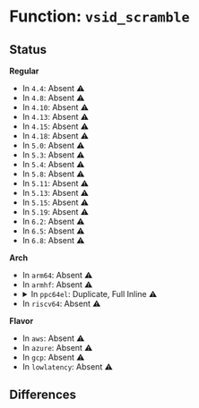 # Function: <code>vsid_scramble</code>

## Status
<b>Regular</b>
<ul>
<li>
In <code>4.4</code>: Absent ⚠️
</li>
<li>
In <code>4.8</code>: Absent ⚠️
</li>
<li>
In <code>4.10</code>: Absent ⚠️
</li>
<li>
In <code>4.13</code>: Absent ⚠️
</li>
<li>
In <code>4.15</code>: Absent ⚠️
</li>
<li>
In <code>4.18</code>: Absent ⚠️
</li>
<li>
In <code>5.0</code>: Absent ⚠️
</li>
<li>
In <code>5.3</code>: Absent ⚠️
</li>
<li>
In <code>5.4</code>: Absent ⚠️
</li>
<li>
In <code>5.8</code>: Absent ⚠️
</li>
<li>
In <code>5.11</code>: Absent ⚠️
</li>
<li>
In <code>5.13</code>: Absent ⚠️
</li>
<li>
In <code>5.15</code>: Absent ⚠️
</li>
<li>
In <code>5.19</code>: Absent ⚠️
</li>
<li>
In <code>6.2</code>: Absent ⚠️
</li>
<li>
In <code>6.5</code>: Absent ⚠️
</li>
<li>
In <code>6.8</code>: Absent ⚠️
</li>
</ul>
<b>Arch</b>
<ul>
<li>
In <code>arm64</code>: Absent ⚠️
</li>
<li>
In <code>armhf</code>: Absent ⚠️
</li>
<li>
<details>
<summary>In <code>ppc64el</code>: Duplicate, Full Inline ⚠️</summary>

**Collision:** Static Duplication

**Inline:** Full

**Transformation:** False

**Instances:**

```
In arch/powerpc/kernel/process.c (c0000000000223f8)
Location: arch/powerpc/include/asm/book3s/64/mmu-hash.h:742
Inline: True
Inline callers:
  - arch/powerpc/kernel/process.c:copy_thread_tls
  - arch/powerpc/kernel/process.c:copy_thread_tls
```
```
In arch/powerpc/mm/book3s64/hash_pgtable.c (c00000000008bc18)
Location: arch/powerpc/include/asm/book3s/64/mmu-hash.h:742
Inline: True
Inline callers:
  - arch/powerpc/mm/book3s64/hash_pgtable.c:hpte_do_hugepage_flush
  - arch/powerpc/mm/book3s64/hash_pgtable.c:hpte_do_hugepage_flush
  - arch/powerpc/mm/book3s64/hash_pgtable.c:hpte_do_hugepage_flush
  - arch/powerpc/mm/book3s64/hash_pgtable.c:hpte_do_hugepage_flush
```
```
In arch/powerpc/mm/book3s64/hash_utils.c (c00000000008dd54)
Location: arch/powerpc/include/asm/book3s/64/mmu-hash.h:742
Inline: True
Inline callers:
  - arch/powerpc/mm/book3s64/hash_utils.c:update_mmu_cache
  - arch/powerpc/mm/book3s64/hash_utils.c:update_mmu_cache
  - arch/powerpc/mm/book3s64/hash_utils.c:hash_page_mm
  - arch/powerpc/mm/book3s64/hash_utils.c:hash_page_mm
  - arch/powerpc/mm/book3s64/hash_utils.c:hash_page_mm
  - arch/powerpc/mm/book3s64/hash_utils.c:hash_page_mm
  - arch/powerpc/mm/book3s64/hash_utils.c:hash_page_mm
  - arch/powerpc/mm/book3s64/hash_utils.c:hash_page_mm
  - arch/powerpc/mm/book3s64/hash_utils.c:htab_bolt_mapping
  - arch/powerpc/mm/book3s64/hash_utils.c:htab_bolt_mapping
```
```
In arch/powerpc/mm/book3s64/slb.c (c00000000008ea94)
Location: arch/powerpc/include/asm/book3s/64/mmu-hash.h:742
Inline: True
Inline callers:
  - arch/powerpc/mm/book3s64/slb.c:slb_insert_entry
  - arch/powerpc/mm/book3s64/slb.c:slb_insert_entry
  - arch/powerpc/mm/book3s64/slb.c:slb_initialize
  - arch/powerpc/mm/book3s64/slb.c:slb_initialize
  - arch/powerpc/mm/book3s64/slb.c:slb_initialize
  - arch/powerpc/mm/book3s64/slb.c:slb_initialize
  - arch/powerpc/mm/book3s64/slb.c:slb_initialize
  - arch/powerpc/mm/book3s64/slb.c:slb_initialize
  - arch/powerpc/mm/book3s64/slb.c:slb_initialize
  - arch/powerpc/mm/book3s64/slb.c:slb_initialize
```
```
In arch/powerpc/mm/book3s64/hash_tlb.c (c000000000091700)
Location: arch/powerpc/include/asm/book3s/64/mmu-hash.h:742
Inline: True
Inline callers:
  - arch/powerpc/mm/book3s64/hash_tlb.c:hpte_need_flush
  - arch/powerpc/mm/book3s64/hash_tlb.c:hpte_need_flush
  - arch/powerpc/mm/book3s64/hash_tlb.c:hpte_need_flush
  - arch/powerpc/mm/book3s64/hash_tlb.c:hpte_need_flush
```
```
In arch/powerpc/mm/book3s64/hash_native.c (c000000000093de0)
Location: arch/powerpc/include/asm/book3s/64/mmu-hash.h:742
Inline: True
Inline callers:
  - arch/powerpc/mm/book3s64/hash_native.c:native_hpte_removebolted
  - arch/powerpc/mm/book3s64/hash_native.c:native_hpte_removebolted
  - arch/powerpc/mm/book3s64/hash_native.c:native_hpte_updateboltedpp
  - arch/powerpc/mm/book3s64/hash_native.c:native_hpte_updateboltedpp
```
```
In arch/powerpc/mm/copro_fault.c (c0000000000a6908)
Location: arch/powerpc/include/asm/book3s/64/mmu-hash.h:742
Inline: True
Inline callers:
  - arch/powerpc/mm/copro_fault.c:copro_calculate_slb
  - arch/powerpc/mm/copro_fault.c:copro_calculate_slb
  - arch/powerpc/mm/copro_fault.c:copro_calculate_slb
  - arch/powerpc/mm/copro_fault.c:copro_calculate_slb
  - arch/powerpc/mm/copro_fault.c:copro_calculate_slb
  - arch/powerpc/mm/copro_fault.c:copro_calculate_slb
  - arch/powerpc/mm/copro_fault.c:copro_calculate_slb
  - arch/powerpc/mm/copro_fault.c:copro_calculate_slb
```
```
In arch/powerpc/platforms/pseries/lpar.c (c0000000000ea3f0)
Location: arch/powerpc/include/asm/book3s/64/mmu-hash.h:742
Inline: True
Inline callers:
  - arch/powerpc/platforms/pseries/lpar.c:pSeries_lpar_hpte_removebolted
  - arch/powerpc/platforms/pseries/lpar.c:pSeries_lpar_hpte_removebolted
  - arch/powerpc/platforms/pseries/lpar.c:pSeries_lpar_hpte_updateboltedpp
  - arch/powerpc/platforms/pseries/lpar.c:pSeries_lpar_hpte_updateboltedpp
```
</details>
</li>
<li>
In <code>riscv64</code>: Absent ⚠️
</li>
</ul>
<b>Flavor</b>
<ul>
<li>
In <code>aws</code>: Absent ⚠️
</li>
<li>
In <code>azure</code>: Absent ⚠️
</li>
<li>
In <code>gcp</code>: Absent ⚠️
</li>
<li>
In <code>lowlatency</code>: Absent ⚠️
</li>
</ul>

## Differences
